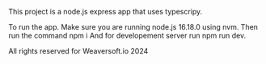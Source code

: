 This project is a node.js express app that uses typescripy.

To run the app.
Make sure you are running node.js 16.18.0 using nvm.
Then run the command npm i
And for developement server run npm run dev.

All rights reserved for Weaversoft.io 2024